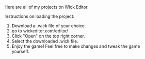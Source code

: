 Here are all of my projects on Wick Editor. 

Instructions on loading the project:
1. Download a .wick file of your choice.
2. go to wickeditor.com/editor/
3. Click "Open" on the top right corner. 
4. Select the downloaded .wick file.
5. Enjoy the game! Feel free to make changes and tweak the game yourself.
